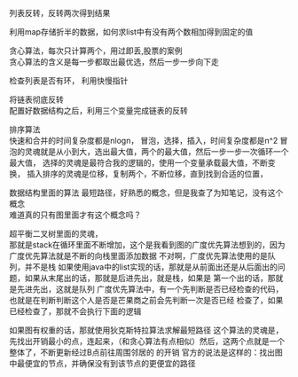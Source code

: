 列表反转，反转两次得到结果

利用map存储折半的数据，如何求list中有没有两个数相加得到固定的值

贪心算法，每次只计算两个，用过即丢,股票的案例   
贪心算法的含义是每一步都取出最优选，然后一步一步向下走

检查列表是否有环，
利用快慢指针

将链表彻底反转  
配置好数据结构之后，利用三个变量完成链表的反转

排序算法   
快速和合并的时间复杂度都是nlogn，
冒泡，选择，插入，时间复杂度都是n^2
冒泡的灵魂就是从小到大，选出最大值，两个的最大值，然后一步一步一次循环一个最大值，
选择的灵魂是最符合我的逻辑的，使用一个变量承载最大值，不断变换，
插入排序的灵魂是位移，复制两个，不断位移，直到找到合适的位置，

数据结构里面的算法
最短路径，好熟悉的概念，但是我查了为知笔记，没有这个概念   
难道真的只有图里面才有这个概念吗？

超平衡二叉树里面的灵魂，   
那就是stack在循环里面不断增加，这个是我看到图的广度优先算法想到的，因为广度优先算法就是不断的向栈里面添加数据
不对啊，广度优先算法使用的是队列，并不是栈
如果使用java中的list实现的话，那就是从前面出还是从后面出的问题，如果从末尾出的话，那就是后进先出，就是栈，如果是
第一个出的话，那就是先进先出，这就是队列
广度优先算法中，有一个先判断是否已经检查的代码，也就是在判断判断这个人是否是芒果商之前会先判断一次是否已经
检查了，如果已经检查了，那就不会执行下面的逻辑

如果图有权重的话，那就使用狄克斯特拉算法求解最短路径
这个算法的灵魂是，
先找出开销最小的点，连起来，（和贪心算法有点相似）然后，这两个点就是一个整体了，不断更新经过B点前往周围邻居的
的开销
官方的说法是这样的：找出图中最便宜的节点，并确保没有到该节点的更便宜的路径